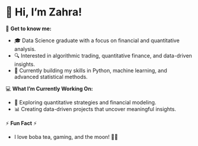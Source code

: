 
# 👋 Hi, I’m Zahra!

🌟 **Get to know me:**
- 🎓 Data Science graduate with a focus on financial and quantitative analysis.
- 🔍 Interested in algorithmic trading, quantitative finance, and data-driven insights.
- 🌱 Currently building my skills in Python, machine learning, and advanced statistical methods.

💻 **What I’m Currently Working On:**
- 🚀 Exploring quantitative strategies and financial modeling.
- 📊 Creating data-driven projects that uncover meaningful insights.

⚡ **Fun Fact** ⚡
- I love boba tea, gaming, and the moon! 🌙🌌
